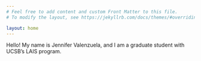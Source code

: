 ```yaml
---
# Feel free to add content and custom Front Matter to this file.
# To modify the layout, see https://jekyllrb.com/docs/themes/#overriding-theme-defaults

layout: home
---
```


Hello! My name is Jennifer Valenzuela, and I am a graduate student with UCSB’s LAIS program.
